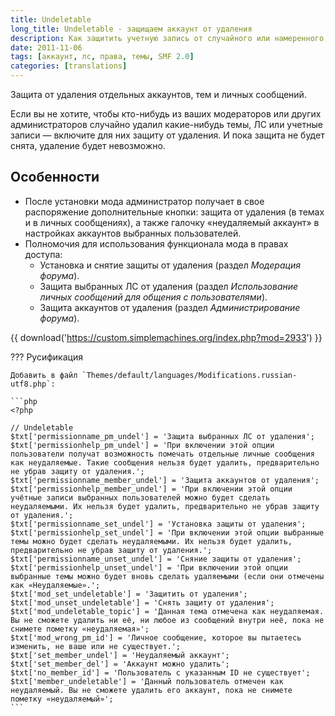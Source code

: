 ```yaml
---
title: Undeletable
long_title: Undeletable - защищаем аккаунт от удаления
description: Как защитить учетную запись от случайного или намеренного удаления.
date: 2011-11-06
tags: [аккаунт, лс, права, темы, SMF 2.0]
categories: [translations]
---
```


Защита от удаления отдельных аккаунтов, тем и личных сообщений.

<!-- more -->

Если вы не хотите, чтобы кто-нибудь из ваших модераторов или других администраторов случайно удалил какие-нибудь темы, ЛС или учетные записи — включите для них защиту от удаления. И пока защита не будет снята, удаление будет невозможно.

## Особенности

* После установки мода администратор получает в свое распоряжение дополнительные кнопки: защита от удаления (в темах и в личных сообщениях), а также галочку «неудаляемый аккаунт» в настройках аккаунтов выбранных пользователей.
* Полномочия для использования функционала мода в правах доступа:
    * Установка и снятие защиты от удаления (раздел *Модерация форума*).
    * Защита выбранных ЛС от удаления (раздел *Использование личных сообщений для общения с пользователями*).
    * Защита аккаунтов от удаления (раздел *Администрирование форума*).

{{ download('https://custom.simplemachines.org/index.php?mod=2933') }}

??? Русификация

    Добавить в файл `Themes/default/languages/Modifications.russian-utf8.php`:

    ```php
    <?php

    // Undeletable
    $txt['permissionname_pm_undel'] = 'Защита выбранных ЛС от удаления';
    $txt['permissionhelp_pm_undel'] = 'При включении этой опции пользователи получат возможность помечать отдельные личные сообщения как неудаляемые. Такие сообщения нельзя будет удалить, предварительно не убрав защиту от удаления.';
    $txt['permissionname_member_undel'] = 'Защита аккаунтов от удаления';
    $txt['permissionhelp_member_undel'] = 'При включении этой опции учётные записи выбранных пользователей можно будет сделать неудаляемыми. Их нельзя будет удалить, предварительно не убрав защиту от удаления.';
    $txt['permissionname_set_undel'] = 'Установка защиты от удаления';
    $txt['permissionhelp_set_undel'] = 'При включении этой опции выбранные темы можно будет сделать неудаляемыми. Их нельзя будет удалить, предварительно не убрав защиту от удаления.';
    $txt['permissionname_unset_undel'] = 'Сняние защиты от удаления';
    $txt['permissionhelp_unset_undel'] = 'При включении этой опции выбранные темы можно будет вновь сделать удаляемыми (если они отмечены как «Неудаляемые».';
    $txt['mod_set_undeletable'] = 'Защитить от удаления';
    $txt['mod_unset_undeletable'] = 'Снять защиту от удаления';
    $txt['mod_undeletable_topic'] = 'Данная тема отмечена как неудаляемая. Вы не сможете удалить ни её, ни любое из сообщений внутри неё, пока не снимете пометку «неудаляемая»';
    $txt['mod_wrong_pm_id'] = 'Личное сообщение, которое вы пытаетесь изменить, не ваше или не существует.';
    $txt['set_member_undel'] = 'Неудаляемый аккаунт';
    $txt['set_member_del'] = 'Аккаунт можно удалить';
    $txt['no_member_id'] = 'Пользователь с указанным ID не существует';
    $txt['member_undeletable'] = 'Данный пользователь отмечен как неудаляемый. Вы не сможете удалить его аккаунт, пока не снимете пометку «неудаляемый»';
    ```
